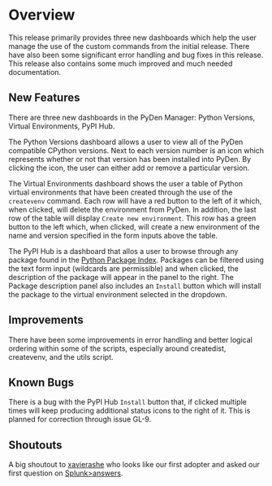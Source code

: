 # Overview
This release primarily provides three new dashboards which help the user manage the use of the custom commands from the initial release. There have also been some significant error handling and bug fixes in this release. This release also contains some much improved and much needed documentation.

## New Features
There are three new dashboards in the PyDen Manager: Python Versions, Virtual Environments, PyPI Hub. 

The Python Versions dashboard allows a user to view all of the PyDen compatible CPython versions. Next to each version number is an icon which represents whether or not that version has been installed into PyDen. By clicking the icon, the user can either add or remove a particular version.

The Virtual Environments dashboard shows the user a table of Python virtual environments that have been created through the use of the `createvenv` command. Each row will have a red button to the left of it which, when clicked, will delete the environment from PyDen. In addition, the last row of the table will display `Create new environment`. This row has a green button to the left which, when clicked, will create a new environment of the name and version specified in the form inputs above the table.

The PyPI Hub is a dashboard that allos a user to browse through any package found in the [Python Package Index](https://pypi.org). Packages can be filtered using the text form input (wildcards are permissible) and when clicked, the description of the package will appear in the panel to the right. The Package description panel also includes an `Install` button which will install the package to the virtual environment selected in the dropdown.

## Improvements
There have been some improvements in error handling and better logical ordering within some of the scripts, especially around createdist, createvenv, and the utils script. 

## Known Bugs
There is a bug with the PyPI Hub `Install` button that, if clicked multiple times will keep producing additional status icons to the right of it. This is planned for correction through issue GL-9.

## Shoutouts
A big shoutout to [xavierashe](https://answers.splunk.com/users/474532/xavierashe.html?utm_source=answers&utm_medium=email&utm_term=xavierashe&utm_content=&utm_campaign=mention) who looks like our first adopter and asked our first question on [Splunk>answers](https://answers.splunk.com).